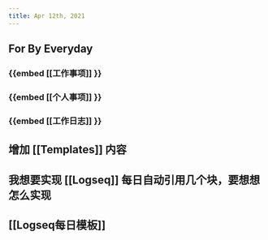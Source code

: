 ```yaml
---
title: Apr 12th, 2021
---
```


## For By Everyday
### {{embed [[工作事项]] }}
### {{embed [[个人事项]] }}
### {{embed [[工作日志]] }}
###
##
## 增加 [[Templates]] 内容
## 我想要实现 [[Logseq]] 每日自动引用几个块，要想想怎么实现
## [[Logseq每日模板]]
